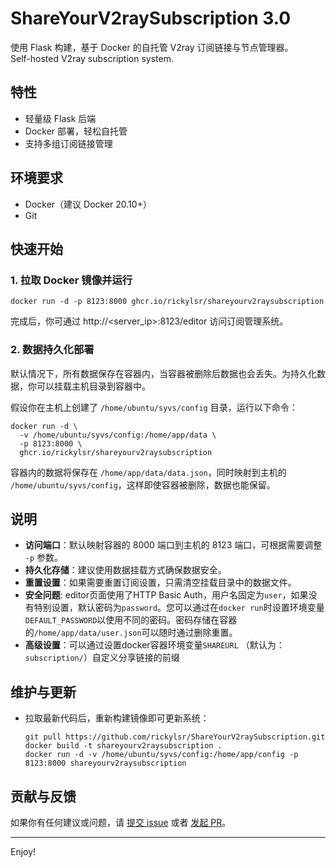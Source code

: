 # ShareYourV2raySubscription 3.0

使用 Flask 构建，基于 Docker 的自托管 V2ray 订阅链接与节点管理器。  
Self-hosted V2ray subscription system.

## 特性

- 轻量级 Flask 后端
- Docker 部署，轻松自托管
- 支持多组订阅链接管理

## 环境要求

- Docker（建议 Docker 20.10+）
- Git

## 快速开始

### 1. 拉取 Docker 镜像并运行

```shell
docker run -d -p 8123:8000 ghcr.io/rickylsr/shareyourv2raysubscription
```

完成后，你可通过 http://<server_ip>:8123/editor 访问订阅管理系统。

### 2. 数据持久化部署

默认情况下，所有数据保存在容器内，当容器被删除后数据也会丢失。为持久化数据，你可以挂载主机目录到容器中。

假设你在主机上创建了 `/home/ubuntu/syvs/config` 目录，运行以下命令：

```shell
docker run -d \
  -v /home/ubuntu/syvs/config:/home/app/data \
  -p 8123:8000 \
  ghcr.io/rickylsr/shareyourv2raysubscription
```

容器内的数据将保存在 `/home/app/data/data.json`，同时映射到主机的 `/home/ubuntu/syvs/config`，这样即使容器被删除，数据也能保留。

## 说明

- **访问端口**：默认映射容器的 8000 端口到主机的 8123 端口，可根据需要调整 `-p` 参数。  
- **持久化存储**：建议使用数据挂载方式确保数据安全。  
- **重置设置**：如果需要重置订阅设置，只需清空挂载目录中的数据文件。
- **安全问题**: editor页面使用了HTTP Basic Auth，用户名固定为`user`，如果没有特别设置，默认密码为`password`。您可以通过在`docker run`时设置环境变量`DEFAULT_PASSWORD`以使用不同的密码。密码存储在容器的`/home/app/data/user.json`可以随时通过删除重置。
- **高级设置**：可以通过设置docker容器环境变量`SHAREURL` （默认为：`subscription/`）自定义分享链接的前缀

## 维护与更新

- 拉取最新代码后，重新构建镜像即可更新系统：  
  ```shell
  git pull https://github.com/rickylsr/ShareYourV2raySubscription.git
  docker build -t shareyourv2raysubscription .
  docker run -d -v /home/ubuntu/syvs/config:/home/app/config -p 8123:8000 shareyourv2raysubscription
  ```
  
## 贡献与反馈

如果你有任何建议或问题，请 [提交 issue](https://github.com/rickylsr/ShareYourV2raySubscription/issues) 或者 [发起 PR](https://github.com/rickylsr/ShareYourV2raySubscription/pulls)。

---

Enjoy!